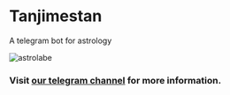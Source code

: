 # Tanjimestan
A telegram bot for astrology

![astrolabe](https://github.com/ehsanbarkhordar/tanjimestan/blob/main/astrolabe.jpg?raw=true)
### Visit [our telegram channel](https://t.me/tanjimestan) for more information.

